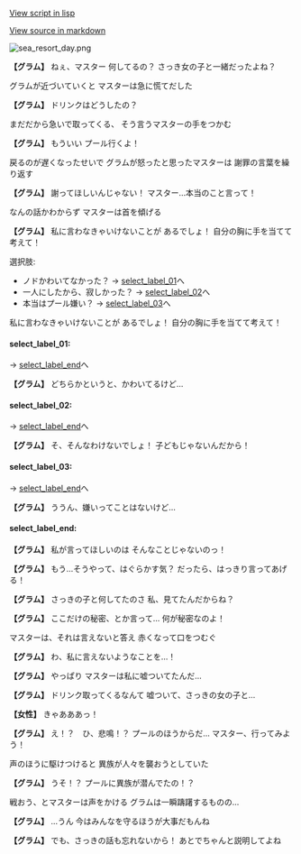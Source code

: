 [View script in lisp](../scripts/210081102.txt)

[View source in markdown](210081102.md)

![sea_resort_day.png](../images/backgrounds/sea_resort_day.png)

**【グラム】**
ねぇ、マスター
何してるの？
さっき女の子と一緒だったよね？

グラムが近づいていくと
マスターは急に慌てだした

**【グラム】**
ドリンクはどうしたの？

まだだから急いで取ってくる、
そう言うマスターの手をつかむ

**【グラム】**
もういい
プール行くよ！

戻るのが遅くなったせいで
グラムが怒ったと思ったマスターは
謝罪の言葉を繰り返す

**【グラム】**
謝ってほしいんじゃない！
マスター…本当のこと言って！

なんの話かわからず
マスターは首を傾げる

**【グラム】**
私に言わなきゃいけないことが
あるでしょ！
自分の胸に手を当てて考えて！

選択肢:
- ノドかわいてなかった？ → [select_label_01](#select_label_01)へ
- 一人にしたから、寂しかった？ → [select_label_02](#select_label_02)へ
- 本当はプール嫌い？ → [select_label_03](#select_label_03)へ

私に言わなきゃいけないことが
あるでしょ！
自分の胸に手を当てて考えて！

#### select_label_01:
 → [select_label_end](#select_label_end)へ

**【グラム】**
どちらかというと、かわいてるけど…

#### select_label_02:
 → [select_label_end](#select_label_end)へ

**【グラム】**
そ、そんなわけないでしょ！
子どもじゃないんだから！

#### select_label_03:
 → [select_label_end](#select_label_end)へ

**【グラム】**
ううん、嫌いってことはないけど…

#### select_label_end:

**【グラム】**
私が言ってほしいのは
そんなことじゃないのっ！

**【グラム】**
もう…そうやって、はぐらかす気？
だったら、はっきり言ってあげる！

**【グラム】**
さっきの子と何してたのさ
私、見てたんだからね？

**【グラム】**
ここだけの秘密、とか言って…
何が秘密なのよ！

マスターは、それは言えないと答え
赤くなって口をつむぐ

**【グラム】**
わ、私に言えないようなことを…！

**【グラム】**
やっぱり
マスターは私に嘘ついてたんだ…

**【グラム】**
ドリンク取ってくるなんて
嘘ついて、さっきの女の子と…

**【女性】**
きゃあああっ！

**【グラム】**
え！？　ひ、悲鳴！？
プールのほうからだ…
マスター、行ってみよう！

声のほうに駆けつけると
異族が人々を襲おうとしていた

**【グラム】**
うそ！？
プールに異族が潜んでたの！？

戦おう、とマスターは声をかける
グラムは一瞬躊躇するものの…

**【グラム】**
…うん
今はみんなを守るほうが大事だもんね

**【グラム】**
でも、さっきの話も忘れないから！
あとでちゃんと説明してよね
